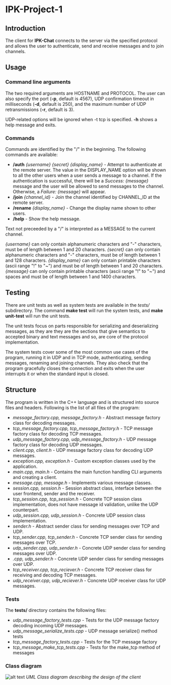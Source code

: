 # IPK-Project-1

## Introduction

The client for **IPK-Chat** connects to the server via the specified protocol and allows the user to authenticate, send and receive messages and to join channels.

## Usage

### Command line arguments

The two required arguments are HOSTNAME and PROTOCOL. The user can also specify the port (**-p**, default is 4567), UDP confirmation timeout in milliseconds (**-d**, default is 250), and the maximum number of UDP retransmissions (**-r**, default is 3). 

UDP-related options will be ignored when -t tcp is specified. **-h** shows a help message and exits.

### Commands

Commands are identified by the "/" in the beginning. The following commands are available:

- **/auth** *{username}* *{secret}* *{display_name}* - Attempt to authenticate at the remote server. The value in the DISPLAY_NAME option will be shown to all the other users when a user sends a message to a channel. If the authentication is successful, there will be a *Success: {message}* message and the user will be allowed to send messages to the channel. Otherwise, a *Failure: {message}* will appear.
- **/join** *{channel_id}* - Join the channel identified by CHANNEL_ID at the remote server.
- **/rename** *{display_name}* - Change the display name shown to other users.
- **/help** - Show the help message.

Text not preceeded by a "/" is interpreted as a MESSAGE to the current channel.

*{username}* can only contain alphanumeric characters and "-" characters, must be of length between 1 and 20 characters.
*{secret}* can only contain alphanumeric characters and "-" characters, must be of length between 1 and 128 characters.
*{display_name}* can only contain printable characters (ascii range "!" to "~") and must be of length between 1 and 20 characters.
*{message}* can only contain printable characters (ascii range "!" to "~") and spaces and must be of length between 1 and 1400 characters.

## Testing

There are unit tests as well as system tests are available in the *tests/* subdirectory. The command **make test** will run the system tests, and **make unit-test** will run the unit tests.

The unit tests focus on parts responsible for serializing and deserializing messages, as they are they are the sections that give semantics to accepted binary and text messages and so, are core of the protocol implementation.

The system tests cover some of the most common use cases of the program, running it in UDP and in TCP mode, authenticating, sending messages, renaming and joining channels. They also check that the program gracefully closes the connection and exits when the user interrupts it or when the standard input is closed.

## Structure

The program is written in the C++ language and is structured into source files and headers. Following is the list of all files of the program:

- *message_factory.cpp, message_factory.h* - Abstract message factory class for decoding messages.
- *tcp_message_factory.cpp, tcp_message_factory.h* - TCP message factory class for decoding TCP messages.
- *udp_message_factory.cpp, udp_message_factory.h* - UDP message factory class for decoding UDP messages.
- *client.cpp, client.h* - UDP message factory class for decoding UDP messages.
- *exception.cpp, exception.h* - Custom exception classes used by the application.
- *main.cpp, main.h* - Contains the main function handling CLI arguments and creating a client.
- *message.cpp, message.h* - Implements various message classes.
- *session.cpp, session.h* - Session abstract class, interface between the user frontend, sender and the receiver.
- *tcp_session.cpp, tcp_session.h* - Concrete TCP session class implementation, does not have message id validation, unlike the UDP counterpart.
- *udp_session.cpp, udp_session.h* - Concrete UDP session class implementation.
- *sender.h* - Abstract sender class for sending messages over TCP and UDP.
- *tcp_sender.cpp, tcp_sender.h* - Concrete TCP sender class for sending messages over TCP.
- *udp_sender.cpp, udp_sender.h* - Concrete UDP sender class for sending messages over UDP.
- *.cpp, udp_sender.h* - Concrete UDP sender class for sending messages over UDP.
- *tcp_receiver.cpp, tcp_reciever.h* - Concrete TCP receiver class for receiving and decoding TCP messages.
- *udp_receiver.cpp, udp_reciever.h* - Concrete UDP receiver class for UDP messages.

### Tests

The **tests/** directory contains the following files:

- *udp_message_factory_tests.cpp* - Tests for the UDP message factory decoding incoming UDP messages.
- *udp_message_serialize_tests.cpp* - UDP message serialize() method tests
- *tcp_message_factory_tests.cpp* - Tests for the TCP message factory
- *tcp_message_make_tcp_tests.cpp* - Tests for the make_tcp method of messages


### Class diagram

![alt text](./doc/class.mmd.png)
*UML Class diagram describing the design of the client*
